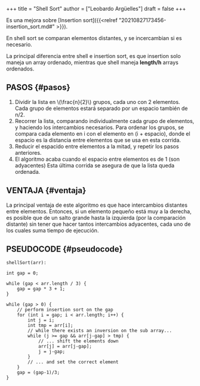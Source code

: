 +++
title = "Shell Sort"
author = ["Leobardo Argüelles"]
draft = false
+++

Es una mejora sobre [Insertion sort]({{<relref "20210827173456-insertion_sort.md#" >}}).

En shell sort se comparan elementos distantes, y se incercambian si es
necesario.

La principal diferencia entre shell e insertion sort, es que insertion
solo maneja un array ordenado, mientras que shell maneja **length/h** arrays
ordenados.


## PASOS {#pasos}

1.  Dividir la lista en \\(\frac{n}{2}\\) grupos, cada uno con 2 elementos.
    Cada grupo de elementos estará separado por un espacio también de
    n/2.
2.  Recorrer la lista, comparando individualmente cada grupo de elementos, y haciendo los intercambios necesarios.
    Para ordenar los grupos, se compara cada elemento en i con el elemento en
    (i + espacio), donde el espacio es la distancia entre elementos que se
    usa en esta corrida.
3.  Reducir el espacido entre elementos a la mitad, y repetir los pasos anteriores.
4.  El algoritmo acaba cuando el espacio entre elementos es de 1 (son adyacentes)
    Esta última corrida se asegura de que la lista queda ordenada.


## VENTAJA {#ventaja}

La principal ventaja de este algoritmo es que hace intercambios distantes
entre elementos.
Entonces, si un elemento pequeño está muy a la derecha, es posible que de
un salto grande hasta la izquierda (por la comparación distante) sin
tener que hacer tantos intercambios adyacentes, cada uno de los cuales
suma tiempo de ejecución.


## PSEUDOCODE {#pseudocode}

```text
shellSort(arr):

int gap = 0;

while (gap < arr.length / 3) {
    gap = gap * 3 + 1;
}

while (gap > 0) {
    // perform insertion sort on the gap
    for (int i = gap; i < arr.length; i++) {
        int j = i;
        int tmp = arr[i];
        // while there exists an inversion on the sub array...
        while (j >= gap && arr[j-gap] > tmp) {
            // ... shift the elements down
            arr[j] = arr[j-gap];
            j = j-gap;
        }
        // ... and set the correct element
    }
    gap = (gap-1)/3;
}
```
